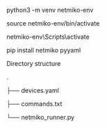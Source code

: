 python3 -m venv netmiko-env

source netmiko-env/bin/activate

netmiko-env\Scripts\activate

pip install netmiko pyyaml

Directory structure


.

├── devices.yaml

├── commands.txt

└── netmiko_runner.py
